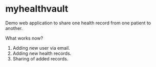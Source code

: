 # myhealthvault
Demo web application to share one health record from one patient to another.

What works now?
1. Adding new user via email.
2. Adding new health records.
3. Sharing of added records.
